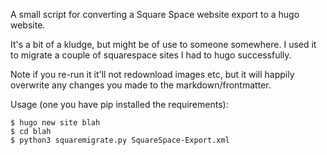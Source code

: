 A small script for converting a Square Space website export to a hugo website.

It's a bit of a kludge, but might be of use to someone somewhere. I used it to migrate a couple of squarespace sites I had to hugo successfully.

Note if you re-run it it'll not redownload images etc, but it will happily overwrite any changes you made to the markdown/frontmatter.

Usage (one you have pip installed the requirements):

```
$ hugo new site blah
$ cd blah
$ python3 squaremigrate.py SquareSpace-Export.xml
```


